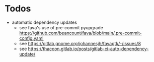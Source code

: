 # Todos

- automatic dependency updates
  - see fava's use of pre-commit pyupgrade https://github.com/beancount/fava/blob/main/.pre-commit-config.yaml
  - see https://gitlab.gnome.org/johannesjh/favagtk/-/issues/8
  - see https://thacoon.gitlab.io/posts/gitlab-ci-auto-dependency-update/

